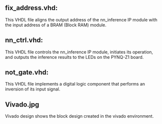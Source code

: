 ## fix_address.vhd: 
This VHDL file aligns the output address of the nn_inference IP module with the input address of a BRAM (Block RAM) module.

## nn_ctrl.vhd: 
This VHDL file controls the nn_inference IP module, initiates its operation, and outputs the inference results to the LEDs on the PYNQ-Z1 board.

## not_gate.vhd: 
This VHDL file implements a digital logic component that performs an inversion of its input signal.

## Vivado.jpg
Vivado design shows the block design created in the vivado environment.
